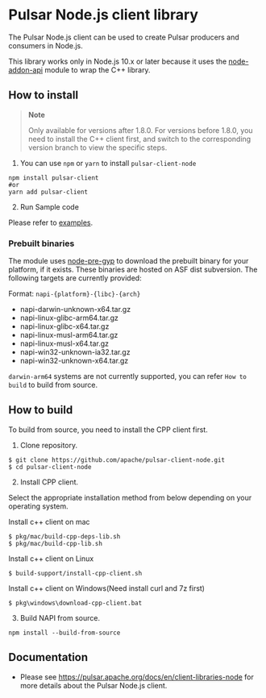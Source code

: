 <!--

    Licensed to the Apache Software Foundation (ASF) under one
    or more contributor license agreements.  See the NOTICE file
    distributed with this work for additional information
    regarding copyright ownership.  The ASF licenses this file
    to you under the Apache License, Version 2.0 (the
    "License"); you may not use this file except in compliance
    with the License.  You may obtain a copy of the License at

      http://www.apache.org/licenses/LICENSE-2.0

    Unless required by applicable law or agreed to in writing,
    software distributed under the License is distributed on an
    "AS IS" BASIS, WITHOUT WARRANTIES OR CONDITIONS OF ANY
    KIND, either express or implied.  See the License for the
    specific language governing permissions and limitations
    under the License.

-->

# Pulsar Node.js client library

The Pulsar Node.js client can be used to create Pulsar producers and consumers in Node.js.

This library works only in Node.js 10.x or later because it uses the
[node-addon-api](https://github.com/nodejs/node-addon-api) module to wrap the C++ library.

## How to install

> **Note**
>
> Only available for versions after 1.8.0. For versions before 1.8.0, you need to install the C++ client first, and switch to the corresponding version branch to view the specific steps.

1. You can use `npm` or `yarn` to install `pulsar-client-node`

```shell
npm install pulsar-client
#or
yarn add pulsar-client
```

2. Run Sample code

Please refer to [examples](https://github.com/apache/pulsar-client-node/tree/master/examples).


### Prebuilt binaries

The module uses [node-pre-gyp](https://github.com/mapbox/node-pre-gyp) to download the prebuilt binary for your platform, if it exists. 
These binaries are hosted on ASF dist subversion. The following targets are currently provided:

Format: `napi-{platform}-{libc}-{arch}`
- napi-darwin-unknown-x64.tar.gz
- napi-linux-glibc-arm64.tar.gz
- napi-linux-glibc-x64.tar.gz
- napi-linux-musl-arm64.tar.gz
- napi-linux-musl-x64.tar.gz
- napi-win32-unknown-ia32.tar.gz
- napi-win32-unknown-x64.tar.gz

`darwin-arm64` systems are not currently supported, you can refer `How to build` to build from source.

## How to build

To build from source, you need to install the CPP client first.

1. Clone repository.
```shell
$ git clone https://github.com/apache/pulsar-client-node.git
$ cd pulsar-client-node
```

2. Install CPP client.

Select the appropriate installation method from below depending on your operating system.

Install c++ client on mac
```shell
$ pkg/mac/build-cpp-deps-lib.sh
$ pkg/mac/build-cpp-lib.sh
```

Install c++ client on Linux
```shell
$ build-support/install-cpp-client.sh
```

Install c++ client on Windows(Need install curl and 7z first)
```shell
$ pkg\windows\download-cpp-client.bat
```

3. Build NAPI from source.

```shell
npm install --build-from-source 
```


## Documentation
* Please see https://pulsar.apache.org/docs/en/client-libraries-node for more details about the Pulsar Node.js client.  

